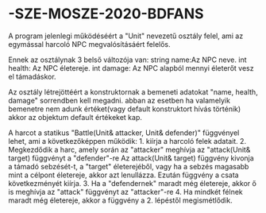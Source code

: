 # -SZE-MOSZE-2020-BDFANS

A program jelenlegi működéséért a "Unit" nevezetű osztály felel, ami az egymással harcoló NPC megvalósításáért felelős.

Ennek az osztálynak 3 belső változója van:
    string name:Az NPC neve.
	int health: Az NPC életereje.
	int damage: Az NPC alapból mennyi életerőt vesz el támadáskor.

Az osztály létrejöttéért a konstruktornak a bemeneti adatokat "name, health, damage" sorrendben kell megadni. abban az esetben ha valamelyik bemenetre nem adunk értéket(vagy default konstruktort hívás történik) akkor az objektum default értékeket kap.

A harcot a statikus "Battle(Unit& attacker, Unit& defender)" függvényel lehet, ami a következőképpen működik:
    1.  kiírja a harcoló felek adatait.
    2.  Megkezdődik a harc, amely során az "attacker" meghívja az "attack(Unit& target) függvényt a "defender"-re
        Az attack(Unit& target) függvény kivonja a támadó sebzését-t, a "target" életerejéből, vagy ha a sebzés magasabb mint a célpont életereje, akkor azt lenullázza.
        Ezután függvény a csata következményét kiírja.
    3.  Ha a "defendernek" maradt még életereje, akkor ő is meghívja az "attack" függvényt az "attacker"-re
    4.  Ha mindkét félnek maradt még életereje, akkor a függvény a 2. lépéstől megismétlődik.